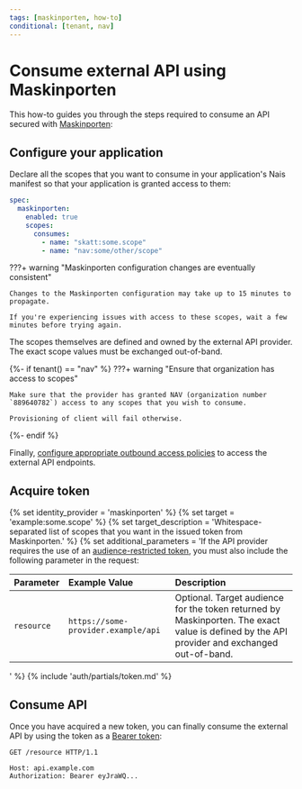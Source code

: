 ```yaml
---
tags: [maskinporten, how-to]
conditional: [tenant, nav]
---
```


# Consume external API using Maskinporten

This how-to guides you through the steps required to consume an API secured with [Maskinporten](../README.md):

## Configure your application

Declare all the scopes that you want to consume in your application's Nais manifest so that your application is granted access to them:

```yaml hl_lines="5-7" title="nais.yaml"
spec:
  maskinporten:
    enabled: true
    scopes:
      consumes:
        - name: "skatt:some.scope"
        - name: "nav:some/other/scope"
```

???+ warning "Maskinporten configuration changes are eventually consistent"

    Changes to the Maskinporten configuration may take up to 15 minutes to propagate.

    If you're experiencing issues with access to these scopes, wait a few minutes before trying again.

The scopes themselves are defined and owned by the external API provider. The exact scope values must be exchanged out-of-band.

{%- if tenant() == "nav" %}
???+ warning "Ensure that organization has access to scopes"

    Make sure that the provider has granted NAV (organization number `889640782`) access to any scopes that you wish to consume.

    Provisioning of client will fail otherwise.

{%- endif %}

Finally, [configure appropriate outbound access policies](../../../workloads/how-to/access-policies.md#send-requests-to-external-addresses) to access the external API endpoints.

## Acquire token

{% set identity_provider = 'maskinporten' %}
{% set target = 'example:some.scope' %}
{% set target_description = 'Whitespace-separated list of scopes that you want in the issued token from Maskinporten.' %}
{% set additional_parameters = 'If the API provider requires the use of an [audience-restricted token](https://docs.digdir.no/maskinporten_func_audience_restricted_tokens.html), you must also include the following parameter in the request:

| Parameter    | Example Value                       | Description                                                                                                                                 |
|:-------------|:------------------------------------|:--------------------------------------------------------------------------------------------------------------------------------------------|
| `resource`   | `https://some-provider.example/api` | Optional. Target audience for the token returned by Maskinporten. The exact value is defined by the API provider and exchanged out-of-band. |
' %}
{% include 'auth/partials/token.md' %}

## Consume API

Once you have acquired a new token, you can finally consume the external API by using the token as a [Bearer token](../../explanations/README.md#bearer-token):

```http
GET /resource HTTP/1.1

Host: api.example.com
Authorization: Bearer eyJraWQ...
```
